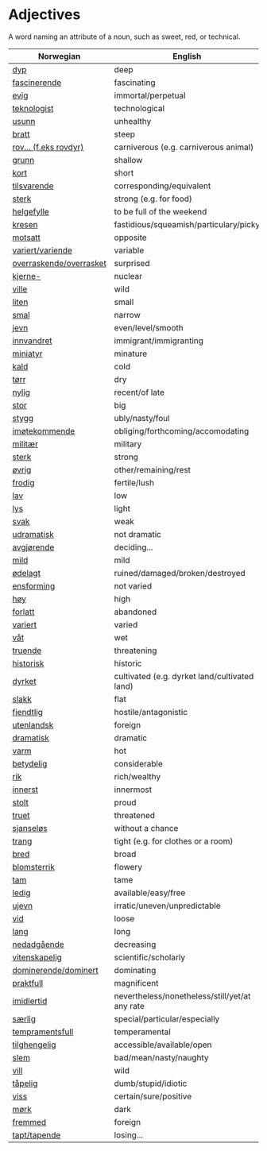 # Adjectives

A word naming an attribute of a noun, such as sweet, red, or technical.

| Norwegian | English |
| --- | --- |
| [dyp](https://www.ordnett.no/search?language=no&phrase=dyp) | deep |
| [fascinerende](https://www.ordnett.no/search?language=no&phrase=fascinerende) | fascinating |
| [evig](https://www.ordnett.no/search?language=no&phrase=evig) | immortal/perpetual |
| [teknologist](https://www.ordnett.no/search?language=no&phrase=teknologist) | technological |
| [usunn](https://www.ordnett.no/search?language=no&phrase=usunn) | unhealthy |
| [bratt](https://www.ordnett.no/search?language=no&phrase=bratt) | steep |
| [rov... (f.eks rovdyr)](https://www.ordnett.no/search?language=no&phrase=rov...%20(f.eks%20rovdyr)) | carniverous (e.g. carniverous animal) |
| [grunn](https://www.ordnett.no/search?language=no&phrase=grunn) | shallow |
| [kort](https://www.ordnett.no/search?language=no&phrase=kort) | short |
| [tilsvarende](https://www.ordnett.no/search?language=no&phrase=tilsvarende) | corresponding/equivalent |
| [sterk](https://www.ordnett.no/search?language=no&phrase=sterk) | strong (e.g. for food) |
| [helgefylle](https://www.ordnett.no/search?language=no&phrase=helgefylle) | to be full of the weekend |
| [kresen](https://www.ordnett.no/search?language=no&phrase=kresen) | fastidious/squeamish/particulary/picky |
| [motsatt](https://www.ordnett.no/search?language=no&phrase=motsatt) | opposite |
| [variert/variende](https://www.ordnett.no/search?language=no&phrase=variert/variende) | variable |
| [overraskende/overrasket](https://www.ordnett.no/search?language=no&phrase=overraskende/overrasket) | surprised |
| [kjerne-](https://www.ordnett.no/search?language=no&phrase=kjerne-) | nuclear |
| [ville](https://www.ordnett.no/search?language=no&phrase=ville) | wild |
| [liten](https://www.ordnett.no/search?language=no&phrase=liten) | small |
| [smal](https://www.ordnett.no/search?language=no&phrase=smal) | narrow |
| [jevn](https://www.ordnett.no/search?language=no&phrase=jevn) | even/level/smooth |
| [innvandret](https://www.ordnett.no/search?language=no&phrase=innvandret) | immigrant/immigranting |
| [miniatyr](https://www.ordnett.no/search?language=no&phrase=miniatyr) | minature |
| [kald](https://www.ordnett.no/search?language=no&phrase=kald) | cold |
| [tørr](https://www.ordnett.no/search?language=no&phrase=tørr) | dry |
| [nylig](https://www.ordnett.no/search?language=no&phrase=nylig) | recent/of late |
| [stor](https://www.ordnett.no/search?language=no&phrase=stor) | big |
| [stygg](https://www.ordnett.no/search?language=no&phrase=stygg) | ubly/nasty/foul |
| [imøtekommende](https://www.ordnett.no/search?language=no&phrase=imøtekommende) | obliging/forthcoming/accomodating |
| [militær](https://www.ordnett.no/search?language=no&phrase=militær) | military |
| [sterk](https://www.ordnett.no/search?language=no&phrase=sterk) | strong |
| [øvrig](https://www.ordnett.no/search?language=no&phrase=øvrig) | other/remaining/rest |
| [frodig](https://www.ordnett.no/search?language=no&phrase=frodig) | fertile/lush |
| [lav](https://www.ordnett.no/search?language=no&phrase=lav) | low |
| [lys](https://www.ordnett.no/search?language=no&phrase=lys) | light |
| [svak](https://www.ordnett.no/search?language=no&phrase=svak) | weak |
| [udramatisk](https://www.ordnett.no/search?language=no&phrase=udramatisk) | not dramatic |
| [avgjørende](https://www.ordnett.no/search?language=no&phrase=avgjørende) | deciding... |
| [mild](https://www.ordnett.no/search?language=no&phrase=mild) | mild |
| [ødelagt](https://www.ordnett.no/search?language=no&phrase=ødelagt) | ruined/damaged/broken/destroyed |
| [ensforming](https://www.ordnett.no/search?language=no&phrase=ensforming) | not varied |
| [høy](https://www.ordnett.no/search?language=no&phrase=høy) | high |
| [forlatt](https://www.ordnett.no/search?language=no&phrase=forlatt) | abandoned |
| [variert](https://www.ordnett.no/search?language=no&phrase=variert) | varied |
| [våt](https://www.ordnett.no/search?language=no&phrase=våt) | wet |
| [truende](https://www.ordnett.no/search?language=no&phrase=truende) | threatening |
| [historisk](https://www.ordnett.no/search?language=no&phrase=historisk) | historic |
| [dyrket](https://www.ordnett.no/search?language=no&phrase=dyrket) | cultivated (e.g. dyrket land/cultivated land) |
| [slakk](https://www.ordnett.no/search?language=no&phrase=slakk) | flat |
| [fiendtlig](https://www.ordnett.no/search?language=no&phrase=fiendtlig) | hostile/antagonistic |
| [utenlandsk](https://www.ordnett.no/search?language=no&phrase=utenlandsk) | foreign |
| [dramatisk](https://www.ordnett.no/search?language=no&phrase=dramatisk) | dramatic |
| [varm](https://www.ordnett.no/search?language=no&phrase=varm) | hot |
| [betydelig](https://www.ordnett.no/search?language=no&phrase=betydelig) | considerable |
| [rik](https://www.ordnett.no/search?language=no&phrase=rik) | rich/wealthy |
| [innerst](https://www.ordnett.no/search?language=no&phrase=innerst) | innermost |
| [stolt](https://www.ordnett.no/search?language=no&phrase=stolt) | proud |
| [truet](https://www.ordnett.no/search?language=no&phrase=truet) | threatened |
| [sjanseløs](https://www.ordnett.no/search?language=no&phrase=sjanseløs) | without a chance |
| [trang](https://www.ordnett.no/search?language=no&phrase=trang) | tight (e.g. for clothes or a room) |
| [bred](https://www.ordnett.no/search?language=no&phrase=bred) | broad |
| [blomsterrik](https://www.ordnett.no/search?language=no&phrase=blomsterrik) | flowery |
| [tam](https://www.ordnett.no/search?language=no&phrase=tam) | tame |
| [ledig](https://www.ordnett.no/search?language=no&phrase=ledig) | available/easy/free |
| [ujevn](https://www.ordnett.no/search?language=no&phrase=ujevn) | irratic/uneven/unpredictable |
| [vid](https://www.ordnett.no/search?language=no&phrase=vid) | loose |
| [lang](https://www.ordnett.no/search?language=no&phrase=lang) | long |
| [nedadgående](https://www.ordnett.no/search?language=no&phrase=nedadgående) | decreasing |
| [vitenskapelig](https://www.ordnett.no/search?language=no&phrase=vitenskapelig) | scientific/scholarly |
| [dominerende/dominert](https://www.ordnett.no/search?language=no&phrase=dominerende/dominert) | dominating |
| [praktfull](https://www.ordnett.no/search?language=no&phrase=praktfull) | magnificent |
| [imidlertid](https://www.ordnett.no/search?language=no&phrase=imidlertid) | nevertheless/nonetheless/still/yet/at any rate |
| [særlig](https://www.ordnett.no/search?language=no&phrase=særlig) | special/particular/especially |
| [tempramentsfull](https://www.ordnett.no/search?language=no&phrase=tempramentsfull) | temperamental |
| [tilghengelig](https://www.ordnett.no/search?language=no&phrase=tilghengelig) | accessible/available/open |
| [slem](https://www.ordnett.no/search?language=no&phrase=slem) | bad/mean/nasty/naughty |
| [vill](https://www.ordnett.no/search?language=no&phrase=vill) | wild |
| [tåpelig](https://www.ordnett.no/search?language=no&phrase=tåpelig) | dumb/stupid/idiotic |
| [viss](https://www.ordnett.no/search?language=no&phrase=viss) | certain/sure/positive |
| [mørk](https://www.ordnett.no/search?language=no&phrase=mørk) | dark |
| [fremmed](https://www.ordnett.no/search?language=no&phrase=fremmed) | foreign |
| [tapt/tapende](https://www.ordnett.no/search?language=no&phrase=tapt/tapende) | losing... |

